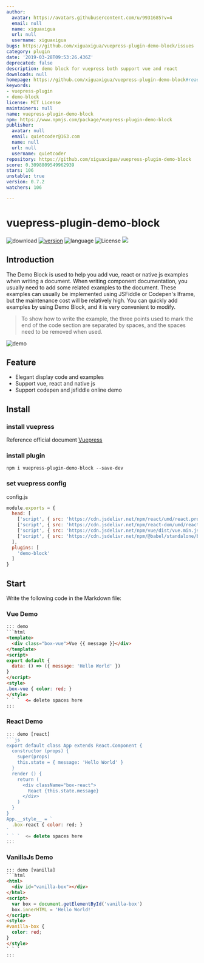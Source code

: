 ```yaml
---
author:
  avatar: https://avatars.githubusercontent.com/u/9931685?v=4
  email: null
  name: xiguaxigua
  url: null
  username: xiguaxigua
bugs: https://github.com/xiguaxigua/vuepress-plugin-demo-block/issues
category: plugin
date: '2019-03-28T09:53:26.436Z'
deprecated: false
description: demo block for vuepress both support vue and react
downloads: null
homepage: https://github.com/xiguaxigua/vuepress-plugin-demo-block#readme
keywords:
- vuepress-plugin
- demo-block
license: MIT License
maintainers: null
name: vuepress-plugin-demo-block
npm: https://www.npmjs.com/package/vuepress-plugin-demo-block
publisher:
  avatar: null
  email: quietcoder@163.com
  name: null
  url: null
  username: quietcoder
repository: https://github.com/xiguaxigua/vuepress-plugin-demo-block
score: 0.3098809549962939
stars: 106
unstable: true
version: 0.7.2
watchers: 106

---
```


# vuepress-plugin-demo-block

![download](https://img.shields.io/npm/dm/vuepress-plugin-demo-block.svg)
[![version](https://img.shields.io/npm/v/vuepress-plugin-demo-block.svg)](https://www.npmjs.com/package/vuepress-plugin-demo-block)
![language](https://img.shields.io/badge/language-javascript-yellow.svg)
![License](https://img.shields.io/badge/license-MIT-000000.svg)
[![](https://img.shields.io/circleci/project/github/xiguaxigua/vuepress-plugin-demo-block/master.svg)](https://circleci.com/gh/xiguaxigua/vuepress-plugin-demo-block)

## Introduction

The Demo Block is used to help you add vue, react or native js examples when writing a document. When writing component documentation, you usually need to add some related examples to the document. These examples can usually be implemented using JSFiddle or Codepen's Iframe, but the maintenance cost will be relatively high. You can quickly add examples by using Demo Block, and it is very convenient to modify.

> To show how to write the example, the three points used to mark the end of the code section are separated by spaces, and the spaces need to be removed when used.

![demo](./demo.png)

## Feature

- Elegant display code and examples
- Support vue, react and native js
- Support codepen and jsfiddle online demo

## Install

### install vuepress

Reference official document [Vuepress](https://vuepress.vuejs.org)

### install plugin

```
npm i vuepress-plugin-demo-block --save-dev
```

### set vuepress config

config.js
```js
module.exports = {
  head: [
    ['script', { src: 'https://cdn.jsdelivr.net/npm/react/umd/react.production.min.js' }],
    ['script', { src: 'https://cdn.jsdelivr.net/npm/react-dom/umd/react-dom.production.min.js' }],
    ['script', { src: 'https://cdn.jsdelivr.net/npm/vue/dist/vue.min.js' }],
    ['script', { src: 'https://cdn.jsdelivr.net/npm/@babel/standalone/babel.min.js' }],
  ],
  plugins: [
    'demo-block'
  ]
}

```

## Start

Write the following code in the Markdown file:

### Vue Demo

```html
::: demo
```html
<template>
  <div class="box-vue">Vue {{ message }}</div>
</template>
<script>
export default {
  data: () => ({ message: 'Hello World' })
}
</script>
<style>
.box-vue { color: red; }
</style>
` ` `  <= delete spaces here
:::
```

### React Demo
```js
::: demo [react]
```js
export default class App extends React.Component {
  constructor (props) {
    super(props)
    this.state = { message: 'Hello World' }
  }
  render () {
    return (
      <div className="box-react">
        React {this.state.message}
      </div>
    )
  }
}
App.__style__ = `
  .box-react { color: red; }   
`
` ` `  <= delete spaces here
:::
```

### VanillaJs Demo

```html
::: demo [vanilla]
```html
<html>
  <div id="vanilla-box"></div>
</html>
<script>
  var box = document.getElementById('vanilla-box')
  box.innerHTML = 'Hello World!'
</script>
<style>
#vanilla-box {
  color: red;
}
</style>
` ` `
:::
```
